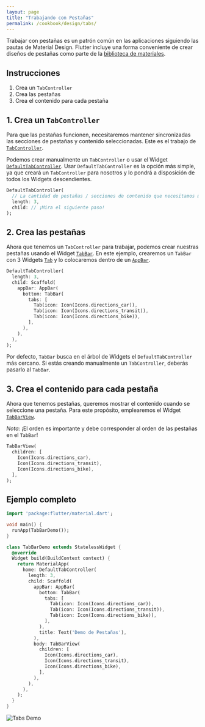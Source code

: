 ```yaml
---
layout: page
title: "Trabajando con Pestañas"
permalink: /cookbook/design/tabs/
---
```


Trabajar con pestañas es un patrón común en las aplicaciones siguiendo las pautas de Material Design. Flutter incluye una forma conveniente de crear diseños de pestañas como parte de la  [biblioteca de materiales](https://docs.flutter.io/flutter/material/material-library.html).

## Instrucciones

  1. Crea un `TabController`
  2. Crea las pestañas
  3. Crea el contenido para cada pestaña

## 1. Crea un `TabController`

Para que las pestañas funcionen, necesitaremos mantener sincronizadas las secciones de pestañas y contenido seleccionadas. Este es el trabajo de [`TabController`](https://docs.flutter.io/flutter/material/TabController-class.html).

Podemos crear manualmente un `TabController` o usar el Widget 
[`DefaultTabController`](https://docs.flutter.io/flutter/material/DefaultTabController-class.html). Usar `DefaultTabController` es la opción más simple, ya que creará un `TabController` para nosotros y lo pondrá a disposición de todos los Widgets descendientes.

<!-- skip -->
```dart
DefaultTabController(
  // La cantidad de pestañas / secciones de contenido que necesitamos mostrar
  length: 3,
  child: // ¡Mira el siguiente paso!
);
```

## 2. Crea las pestañas

Ahora que tenemos un `TabController` para trabajar, podemos crear nuestras pestañas usando el Widget [`TabBar`](https://docs.flutter.io/flutter/material/TabController-class.html). En este ejemplo, crearemos un `TabBar` con 3 Widgets [`Tab`](https://docs.flutter.io/flutter/material/Tab-class.html) y lo colocaremos dentro de un [`AppBar`](https://docs.flutter.io/flutter/material/AppBar-class.html).

<!-- skip -->
```dart
DefaultTabController(
  length: 3,
  child: Scaffold(
    appBar: AppBar(
      bottom: TabBar(
        tabs: [
          Tab(icon: Icon(Icons.directions_car)),
          Tab(icon: Icon(Icons.directions_transit)),
          Tab(icon: Icon(Icons.directions_bike)),
        ],
      ),
    ),
  ),
);
```

Por defecto, `TabBar` busca en el árbol de Widgets el `DefaultTabController` más cercano. Si estás creando manualmente un `TabController`, deberás pasarlo al `TabBar`.

## 3. Crea el contenido para cada pestaña

Ahora que tenemos pestañas, queremos mostrar el contenido cuando se seleccione una pestaña. 
Para este propósito, emplearemos el Widget [`TabBarView`](https://docs.flutter.io/flutter/material/TabBarView-class.html).

*Nota:* ¡El orden es importante y debe corresponder al orden de las pestañas en el 
`TabBar`!

<!-- skip -->
```dart
TabBarView(
  children: [
    Icon(Icons.directions_car),
    Icon(Icons.directions_transit),
    Icon(Icons.directions_bike),
  ],
);
```

## Ejemplo completo

```dart
import 'package:flutter/material.dart';

void main() {
  runApp(TabBarDemo());
}

class TabBarDemo extends StatelessWidget {
  @override
  Widget build(BuildContext context) {
    return MaterialApp(
      home: DefaultTabController(
        length: 3,
        child: Scaffold(
          appBar: AppBar(
            bottom: TabBar(
              tabs: [
                Tab(icon: Icon(Icons.directions_car)),
                Tab(icon: Icon(Icons.directions_transit)),
                Tab(icon: Icon(Icons.directions_bike)),
              ],
            ),
            title: Text('Demo de Pestañas'),
          ),
          body: TabBarView(
            children: [
              Icon(Icons.directions_car),
              Icon(Icons.directions_transit),
              Icon(Icons.directions_bike),
            ],
          ),
        ),
      ),
    );
  }
}
```

![Tabs Demo](/images/cookbook/tabs.gif)
